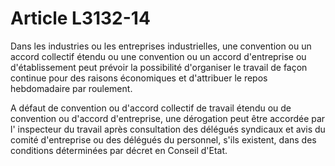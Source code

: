 # Article L3132-14

Dans les industries ou les entreprises industrielles, une convention ou un accord collectif étendu ou une convention ou un accord d'entreprise ou d'établissement peut prévoir la possibilité d'organiser le travail de façon continue pour des raisons économiques et d'attribuer le repos hebdomadaire par roulement.

A défaut de convention ou d'accord collectif de travail étendu ou de convention ou d'accord d'entreprise, une dérogation peut être accordée par l' inspecteur du travail après consultation des délégués syndicaux et avis du comité d'entreprise ou des délégués du personnel, s'ils existent, dans des conditions déterminées par décret en Conseil d'Etat.
